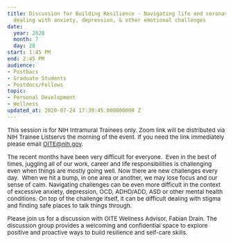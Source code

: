 ```yaml
---
title: Discussion for Building Resilience - Navigating life and coronavirus while
  dealing with anxiety, depression, & other emotional challenges
date:
  year: 2020
  month: 7
  day: 28
start: 1:45 PM
end: 2:45 PM
audience:
- Postbacs
- Graduate Students
- Postdocs/Fellows
topic:
- Personal Development
- Wellness
updated_at: 2020-07-24 17:39:45.000000000 Z
---
```

<span style="font-size: 10pt;">This session is for NIH Intramural
Trainees only. Zoom link will be distributed via NIH Trainee Listservs
the morning of the event. If you need the link immediately please email
OITE@nih.gov. </span>

<span style="font-size: 10pt;">The recent months have been very
difficult for everyone.  Even in the best of times, juggling all of our
work, career and life responsibilities is challenging even when things
are mostly going well. Now there are new challenges every day.  When we
hit a bump, in one area or another, we may lose focus and our sense of
calm. Navigating challenges can be even more difficult in the context of
excessive anxiety, depression, OCD, ADHD/ADD, ASD or other mental health
conditions. On top of the challenge itself, it can be difficult dealing
with stigma and finding safe places to talk things through. </span>

<span style="font-size: 10pt;">Please join us for a discussion with OITE
Wellness Advisor, Fabian Drain. The discussion group provides a
welcoming and confidential space to explore positive and proactive ways
to build resilience and self-care skills.</span>
